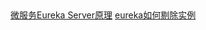 
##
[微服务Eureka Server原理](http://tietang.wang/2017/03/26/%E5%BE%AE%E6%9C%8D%E5%8A%A1/%E5%BE%AE%E6%9C%8D%E5%8A%A1%E4%B9%8BEurekaServer%E5%8E%9F%E7%90%86/) 
[eureka如何剔除实例](https://segmentfault.com/a/1190000010004044)
